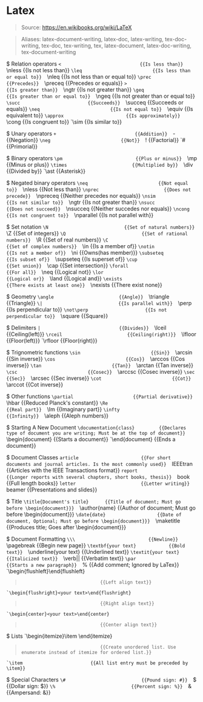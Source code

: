 # Latex

> Source: https://en.wikibooks.org/wiki/LaTeX

> Aliases: latex-document-writing, latex-doc, latex-writing, tex-doc-writing, tex-doc, tex-writing, tex, latex-document, latex-doc-writing, tex-document-writing

$ Relation operators
    `<                             {{Is less than}} 
    `\nless                        {{Is not less than}} 
    `\leq                          {{Is less than or equal to}} 
    `\nleq                         {{Is not less than or equal to}} 
    `\prec                         {{Precedes}} 
    `\preceq                       {{Precedes or equals}} 
    `>                             {{Is greater than}} 
    `\ngtr                         {{Is not greater than}} 
    `\geq                          {{Is greater than or equal to}} 
    `\ngeq                         {{Is not greater than or equal to}} 
    `\succ                         {{Succeeds}} 
    `\succeq                       {{Succeeds or equals}} 
    `\neq                          {{Is not equal to}} 
    `\equiv                        {{Is equivalent to}} 
    `\approx                       {{Is approximately}} 
    `\cong                         {{Is congruent to}} 
    `\sim                          {{Is similar to}} 

$ Unary operators
    `+                             {{Addition}} 
    `-                             {{Negation}} 
    `\neg                          {{Not}} 
    `!                             {{Factorial}} 
    `\#                            {{Primorial}} 

$ Binary operators
    `\pm                           {{Plus or minus}} 
    `\mp                           {{Minus or plus}} 
    `\times                        {{Multiplied by}} 
    `\div                          {{Divided by}} 
    `\ast                          {{Asterisk}} 

$ Negated binary operators
    `\neq                          {{Not equal to}} 
    `\nless                        {{Not less than}} 
    `\nprec                        {{Does not precede}} 
    `\npreceq                      {{Neither precedes nor equals}} 
    `\nsim                         {{Is not similar to}} 
    `\ngtr                         {{Is not greater than}} 
    `\nsucc                        {{Does not succeed}} 
    `\nsucceq                      {{Neither succedes nor equals}} 
    `\ncong                        {{Is not congruent to}} 
    `\nparallel                    {{Is not parallel with}} 

$ Set notation
    `\N                            {{Set of natural numbers}} 
    `\Z                            {{Set of integers}} 
    `\Q                            {{Set of rational numbers}} 
    `\R                            {{Set of real numbers}} 
    `\C                            {{Set of complex numbers}} 
    `\in                           {{Is a member of}} 
    `\notin                        {{Is not a member of}} 
    `\ni                           {{Owns(has member)}} 
    `\subseteq                     {{Is subset of}} 
    `\supseteq                     {{Is superset of}} 
    `\cup                          {{Set union}} 
    `\cap                          {{Set intersection}} 
    `\forall                       {{For all}} 
    `\neq                          {{Logical not}} 
    `\lor                          {{Logical or}} 
    `\land                         {{Logical and}} 
    `\exists                       {{There exists at least one}} 
    `\nexists                      {{There exist none}} 

$ Geometry
    `\angle                        {{Angle}} 
    `\triangle                     {{Triangle}} 
    `\|                            {{Is parallel with}} 
    `\perp                         {{Is perpendicular to}} 
    `\not\perp                     {{Is not perpendicular to}} 
    `\square                       {{Square}} 

$ Delimiters
    `|                             {{Divides}} 
    `\lceil                        {{Ceiling(left)}} 
    `\rceil                        {{Ceiling(right)}} 
    `\lfloor                       {{Floor(left)}} 
    `\rfloor                       {{Floor(right)}} 

$ Trignometric functions
    `\sin                          {{Sin}} 
    `\arcsin                       {{Sin inverse}} 
    `\cos                          {{Cos}} 
    `\arccos                       {{Cos inverse}} 
    `\tan                          {{Tan}} 
    `\arctan                       {{Tan inverse}} 
    `\csc                          {{Cosec}} 
    `\arccsc                       {{Cosec inverse}} 
    `\sec                          {{Sec}} 
    `\arcsec                       {{Sec inverse}} 
    `\cot                          {{Cot}} 
    `\arccot                       {{Cot inverse}} 

$ Other functions
    `\partial                      {{Partial derivative}} 
    `\hbar                         {{Reduced Planck's constant}} 
    `\Re                           {{Real part}} 
    `\Im                           {{Imaginary part}} 
    `\infty                        {{Infinity}} 
    `\aleph                        {{Aleph numbers}} 

$ Starting A New Document
    `\documentation{class}         {{Declares type of document you are writing; Must be at the top of document}} 
    `\begin{document}              {{Starts a document}} 
    `\end{document}                {{Ends a document}} 

$ Document Classes
    `article                       {{For short documents and journal articles. Is the most commonly used}} 
    `IEEEtran                      {{Articles with the IEEE Transactions format}} 
    `report                        {{Longer reports with several chapters, short books, thesis}} 
    `book                          {{Full length books}} 
    `letter                        {{Letter writing}} 
    `beamer                        {{Presentations and slides}} 

$ Title
    `\title{Document's title}      {{Title of document; Must go before \begin{document}}} 
    `\author{name}                 {{Author of document; Must go before \begin{document}}} 
    `\date{date}                   {{Date of document, Optional; Must go before \begin{document}}} 
    `\maketitle                    {{Produces title; Goes after \begin{document}}} 

$ Document Formatting
    `\\\                           {{Newline}} 
    `\pagebreak                    {{Begin new page}} 
    `\textbf{your text}            {{Bold text}} 
    `\underline{your text}         {{Underlined text}} 
    `\textit{your text}            {{Italicized text}} 
    `\verb|<your text>|            {{Verbatim text}} 
    `\par                          {{Starts a new paragraph}} 
    `%<your comment>               {{Add comment; Ignored by LaTex}} 
    `\begin{flushleft}<your text>\end{flushleft}
>                                  {{Left align text}} 
    `\begin{flushright}<your text>\end{flushright}
>                                  {{Right align text}} 
    `\begin{center}<your text>\end{center}
>                                  {{Center align text}} 

$ Lists
    `\begin{itemize}\item <your text> \end{itemize}
>                                  {{Create unordered list. Use enumerate instead of itemize for ordered list.}} 
    `\item                         {{All list entry must be preceded by \item}} 

$ Special Characters
    `\#                            {{Pound sign: #}} 
    `\$                            {{Dollar sign: $}} 
    `\%                            {{Percent sign: %}} 
    `\&                            {{Ampersand: &}} 

